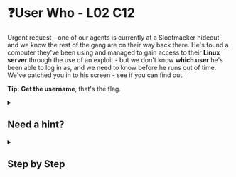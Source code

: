 # ❓User Who - L02 C12

Urgent request - one of our agents is currently at a Slootmaeker hideout and we know the rest of the gang are on their way back there. He's found a computer they've been using and managed to gain access to their **Linux server** through the use of an exploit - but we don't know **which user** he's been able to log in as, and we need to know before he runs out of time. We've patched you in to his screen - see if you can find out.

**Tip:** **Get the username**, that's the flag.

<details><summary>

## Need a hint?</summary>

```txt
💡 Hint: Have a quick look online for Linux terminal commands,
   you should be able to find one that tells you which user you're logged in as.
```

</details>

<details><summary>

## Step by Step</summary>

- Type `whoami` into the terminal to get the name.

![image of the command in the terminal](/assets/userwho1.jpg)

</details>
